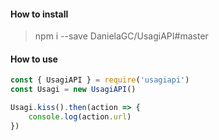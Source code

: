 #### How to install
> npm i --save DanielaGC/UsagiAPI#master

#### How to use

```js
const { UsagiAPI } = require('usagiapi')
const Usagi = new UsagiAPI()

Usagi.kiss().then(action => {
	console.log(action.url)
})
```
